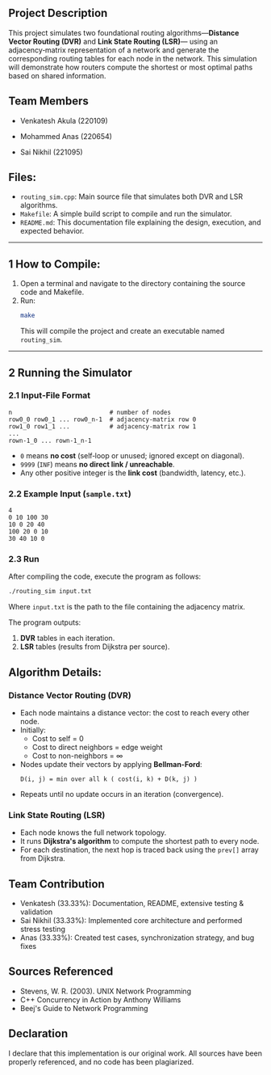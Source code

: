 
## Project Description

This project simulates two foundational routing algorithms—**Distance Vector Routing (DVR)** and **Link State Routing (LSR)**— using an adjacency‑matrix representation of a network and generate the corresponding routing tables for each node in the network. This simulation will demonstrate how routers compute the shortest or most optimal paths based on shared information.  


## Team Members
- Venkatesh Akula (220109)

- Mohammed Anas (220654)

- Sai Nikhil (221095)


## Files:

* `routing_sim.cpp`: Main source file that simulates both DVR and LSR algorithms.
* `Makefile`: A simple build script to compile and run the simulator.
* `README.md`: This documentation file explaining the design, execution, and expected behavior.

---

## 1 How to Compile:

1. Open a terminal and navigate to the directory containing the source code and Makefile.
2. Run:
   ```bash
   make
   ```
   This will compile the project and create an executable named `routing_sim`.

---


## 2  Running the Simulator

### 2.1 Input‑File Format

```
n                           # number of nodes
row0_0 row0_1 ... row0_n-1  # adjacency‑matrix row 0
row1_0 row1_1 ...           # adjacency‑matrix row 1
...
rown-1_0 ... rown-1_n-1
```

* `0` means **no cost** (self‑loop or unused; ignored except on diagonal).
* `9999` (`INF`) means **no direct link / unreachable**.
* Any other positive integer is the **link cost** (bandwidth, latency, etc.).

### 2.2 Example Input (`sample.txt`)

```
4
0 10 100 30
10 0 20 40
100 20 0 10
30 40 10 0
```

### 2.3 Run

After compiling the code, execute the program as follows:

```bash
./routing_sim input.txt
```

Where `input.txt` is the path to the file containing the adjacency matrix.


The program outputs:
1. **DVR** tables in each iteration.
2. **LSR** tables (results from Dijkstra per source).


## Algorithm Details:

### Distance Vector Routing (DVR)

- Each node maintains a distance vector: the cost to reach every other node.
- Initially:
  - Cost to self = 0
  - Cost to direct neighbors = edge weight
  - Cost to non-neighbors = ∞
- Nodes update their vectors by applying **Bellman-Ford**:
  ```
  D(i, j) = min over all k ( cost(i, k) + D(k, j) )
  ```
- Repeats until no update occurs in an iteration (convergence).

### Link State Routing (LSR)

- Each node knows the full network topology.
- It runs **Dijkstra's algorithm** to compute the shortest path to every node.
- For each destination, the next hop is traced back using the `prev[]` array from Dijkstra.

## Team Contribution
- Venkatesh (33.33%): Documentation, README, extensive testing & validation
- Sai Nikhil (33.33%): Implemented core architecture and performed stress testing
- Anas (33.33%): Created test cases, synchronization strategy, and bug fixes

## Sources Referenced
- Stevens, W. R. (2003). UNIX Network Programming
- C++ Concurrency in Action by Anthony Williams
- Beej's Guide to Network Programming

## Declaration
I declare that this implementation is our original work. All sources have been properly referenced, and no code has been plagiarized.
